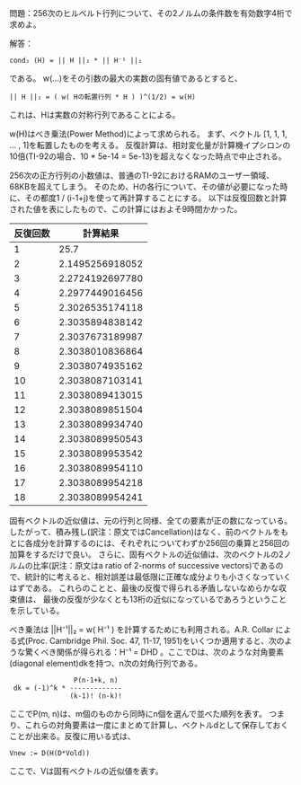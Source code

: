  問題：256次のヒルベルト行列について、その2ノルムの条件数を有効数字4桁で求めよ。

 解答：
 ```
 cond₂ (H) = || H ||₂ * || H⁻¹ ||₂ 
```
 である。
 w(...)をその引数の最大の実数の固有値であるとすると、
```
|| H ||₂ = ( w( Hの転置行列 * H ) )^(1/2) = w(H)
```
 これは、Hは実数の対称行列であることによる。

 w(H)はべき乗法(Power Method)によって求められる。
 まず、ベクトル [1, 1, 1, ... , 1]を転置したものを考える。
 反復計算は、相対変化量が計算機イプシロンの10倍(TI-92の場合、10 * 5e-14 = 5e-13)を超えなくなった時点で中止される。

256次の正方行列の小数値は、普通のTI-92におけるRAMのユーザー領域、68KBを超えてしまう。
そのため、Hの各行について、その値が必要になった時に、その都度1 / (i-1+j)を使って再計算することにする。
以下は反復回数と計算された値を表にしたもので、この計算にはおよそ9時間かかった。

反復回数 | 計算結果
---- | ----
1|25.7
2|2.1495256918052
3|2.2724192697780
4|2.2977449016456
5|2.3026535174118
6|2.3035894838142
7|2.3037673189987
8|2.3038010836864
9|2.3038074935162
10|2.3038087103141
11|2.3038089413015
12|2.3038089851504
13|2.3038089934740
14|2.3038089950543
15|2.3038089953542
16|2.3038089954110
17|2.3038089954218
18|2.3038089954241

 固有ベクトルの近似値は、元の行列と同様、全ての要素が正の数になっている。
 したがって、積み残し(訳注：原文ではCancellation)はなく、前のベクトルをもとに各成分を計算するのには、それぞれについてわずか256回の乗算と256回の加算をするだけで良い。
 さらに、固有ベクトルの近似値は、次のベクトルの2ノルムの比率(訳注：原文はa ratio of 2-norms of successive vectors)であるので、統計的に考えると、相対誤差は最低限に正確な成分よりも小さくなっていくはずである。
 これらのことと、最後の反復で得られる矛盾しないなめらかな収束値は、 最後の反復が少なくとも13桁の近似になっているであろうということを示している。

  べき乗法は ||H⁻¹||₂ = w( H⁻¹ ) を計算するためにも利用される。A.R. Collar による式(Proc. Cambridge Phil. Soc. 47, 11-17, 1951)をいくつか適用すると、次のような驚くべき関係が得られる：H⁻¹ = DHD 。ここでDは、次のような対角要素(diagonal element)dkを持つ、n次の対角行列である。
```                    
                P(n-1+k, n)
 dk = (-1)^k * -------------
               (k-1)! (n-k)!
```
ここでP(m, n)は、m個のものから同時にn個を選んで並べた順列を表す。
つまり、これらの対角要素は一度にまとめて計算し、ベクトルdとして保存しておくことが出来る。反復に用いる式は、
```
Vnew := D(H(D*Vold))
```
ここで、Vは固有ベクトルの近似値を表す。